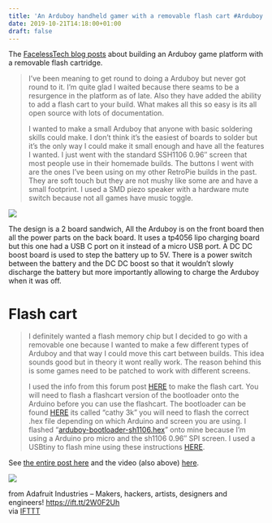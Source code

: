```yaml
---
title: 'An Arduboy handheld gamer with a removable flash cart #Arduboy #Gaming'
date: 2019-10-21T14:18:00+01:00
draft: false
---
```


The [FacelessTech blog posts](https://facelesstech.wordpress.com/2019/10/12/arduboy-with-removable-flash-cart/) about building an Arduboy game platform with a removable flash cartridge.

> I’ve been meaning to get round to doing a Arduboy but never got round to it. I’m quite glad I waited because there seams to be a resurgence in the platform as of late. Also they have added the ability to add a flash cart to your build. What makes all this so easy is its all open source with lots of documentation.
> 
> I wanted to make a small Arduboy that anyone with basic soldering skills could make. I don’t think it’s the easiest of boards to solder but it’s the only way I could make it small enough and have all the features I wanted. I just went with the standard SSH1106 0.96″ screen that most people use in their homemade builds. The buttons I went with are the ones I’ve been using on my other RetroPie builds in the past. They are soft touch but they are not mushy like some are and have a small footprint. I used a SMD piezo speaker with a hardware mute switch because not all games have music toggle.

![](https://cdn-blog.adafruit.com/uploads/2019/10/Untitled-71.png)

The design is a 2 board sandwich, All the Arduboy is on the front board then all the power parts on the back board. It uses a tp4056 lipo charging board but this one had a USB C port on it instead of a micro USB port. A DC DC boost board is used to step the battery up to 5V. There is a power switch between the battery and the DC DC boost so that it wouldn’t slowly discharge the battery but more importantly allowing to charge the Arduboy when it was off.

Flash cart
==========

> I definitely wanted a flash memory chip but I decided to go with a removable one because I wanted to make a few different types of Arduboy and that way I could move this cart between builds. This idea sounds good but in theory it wont really work. The reason behind this is some games need to be patched to work with different screens.
> 
> I used the info from this forum post [HERE](https://community.arduboy.com/t/flash-cart-ridge/5840) to make the flash cart. You will need to flash a flashcart version of the bootloader onto the Arduino before you can use the flashcart. The bootloader can be found [HERE](https://github.com/MrBlinky/Arduboy/tree/master/cathy/hexfiles) its called “cathy 3k” you will need to flash the correct .hex file depending on which Arduino and screen you are using. I flashed “[arduboy-bootloader-sh1106.hex](https://github.com/MrBlinky/Arduboy/blob/master/cathy/hexfiles/arduboy-bootloader-promicro-sh1106.hex "arduboy-bootloader-promicro-sh1106.hex")” onto mine because I’m using a Arduino pro micro and the sh1106 0.96″ SPI screen. I used a USBtiny to flash mine using these instructions [HERE](https://facelesstech.wordpress.com/2019/09/08/flashing-cathy-3k-bootloader-to-arduboy-auduino-pro-micro-using-usbtiny-on-linux/).

See [the entire post here](https://facelesstech.wordpress.com/2019/10/12/arduboy-with-removable-flash-cart/) and the video (also above) [here](https://youtu.be/Y-BO8HTmY7o).

![](https://cdn-blog.adafruit.com/uploads/2019/10/Untitled-72.png)

  
  
from Adafruit Industries – Makers, hackers, artists, designers and engineers! https://ift.tt/2W0F2Uh  
via [IFTTT](https://ifttt.com/?ref=da&site=blogger)
